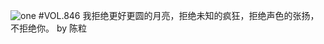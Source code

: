 ![one](http://image.wufazhuce.com/FlRQTuX3fr18hI1ITelSm8V85GPF)
#VOL.846
我拒绝更好更圆的月亮，拒绝未知的疯狂，拒绝声色的张扬，不拒绝你。 by 陈粒